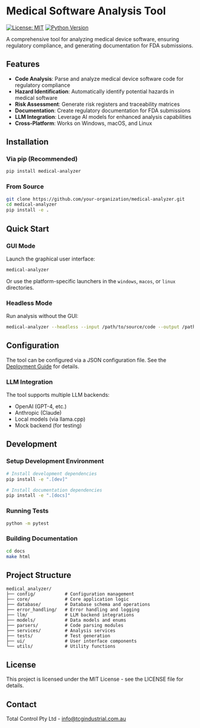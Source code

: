 # Medical Software Analysis Tool

[![License: MIT](https://img.shields.io/badge/License-MIT-blue.svg)](https://opensource.org/licenses/MIT)
[![Python Version](https://img.shields.io/badge/python-3.8%2B-blue)](https://www.python.org/downloads/)

A comprehensive tool for analyzing medical device software, ensuring regulatory compliance, and generating documentation for FDA submissions.

## Features

- **Code Analysis**: Parse and analyze medical device software code for regulatory compliance
- **Hazard Identification**: Automatically identify potential hazards in medical software
- **Risk Assessment**: Generate risk registers and traceability matrices
- **Documentation**: Create regulatory documentation for FDA submissions
- **LLM Integration**: Leverage AI models for enhanced analysis capabilities
- **Cross-Platform**: Works on Windows, macOS, and Linux

## Installation

### Via pip (Recommended)

```bash
pip install medical-analyzer
```

### From Source

```bash
git clone https://github.com/your-organization/medical-analyzer.git
cd medical-analyzer
pip install -e .
```

## Quick Start

### GUI Mode

Launch the graphical user interface:

```bash
medical-analyzer
```

Or use the platform-specific launchers in the `windows`, `macos`, or `linux` directories.

### Headless Mode

Run analysis without the GUI:

```bash
medical-analyzer --headless --input /path/to/source/code --output /path/to/output/dir
```

## Configuration

The tool can be configured via a JSON configuration file. See the [Deployment Guide](docs/DEPLOYMENT.md) for details.

### LLM Integration

The tool supports multiple LLM backends:

- OpenAI (GPT-4, etc.)
- Anthropic (Claude)
- Local models (via llama.cpp)
- Mock backend (for testing)

## Development

### Setup Development Environment

```bash
# Install development dependencies
pip install -e ".[dev]"

# Install documentation dependencies
pip install -e ".[docs]"
```

### Running Tests

```bash
python -m pytest
```

### Building Documentation

```bash
cd docs
make html
```

## Project Structure

```
medical_analyzer/
├── config/           # Configuration management
├── core/             # Core application logic
├── database/         # Database schema and operations
├── error_handling/   # Error handling and logging
├── llm/              # LLM backend integrations
├── models/           # Data models and enums
├── parsers/          # Code parsing modules
├── services/         # Analysis services
├── tests/            # Test generation
├── ui/               # User interface components
└── utils/            # Utility functions
```

## License

This project is licensed under the MIT License - see the LICENSE file for details.

## Contact

Total Control Pty Ltd - info@tcgindustrial.com.au